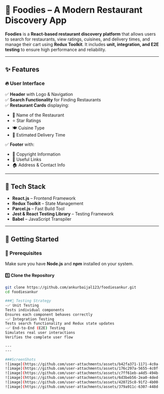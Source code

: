 # 🍔 Foodies – A Modern Restaurant Discovery App  

**Foodies** is a **React-based restaurant discovery platform** that allows users to search for restaurants, view ratings, cuisines, and delivery times, and manage their cart using **Redux Toolkit**. It includes **unit, integration, and E2E testing** to ensure high performance and reliability.  

---

## ✨ Features  

### 🔥 User Interface  
✅ **Header** with Logo & Navigation  
✅ **Search Functionality** for Finding Restaurants  
✅ **Restaurant Cards** displaying:  
   - 🏪 Name of the Restaurant  
   - ⭐ Star Ratings  
   - 🍽️ Cuisine Type  
   - 🚴 Estimated Delivery Time  

✅ **Footer** with:  
   - 📜 Copyright Information  
   - 🔗 Useful Links  
   - 🏠 Address & Contact Info  

---

## 🔧 Tech Stack  

- **React.js** – Frontend Framework  
- **Redux Toolkit** – State Management  
- **Parcel.js** – Fast Build Tool  
- **Jest & React Testing Library** – Testing Framework  
- **Babel** – JavaScript Transpiler  

---

## 🚀 Getting Started  

### 📌 Prerequisites  
Make sure you have **Node.js** and **npm** installed on your system.  

#### 1️⃣ Clone the Repository  
```sh
git clone https://github.com/ankurbaijal123/foodiesankur.git
cd foodiesankur

###🧪 Testing Strategy
-✅ Unit Testing
Tests individual components
Ensures each component behaves correctly
-✅ Integration Testing
Tests search functionality and Redux state updates
-✅ End-to-End (E2E) Testing
Simulates real user interactions
Verifies the complete user flow

---
---

###ScreenShots
![image](https://github.com/user-attachments/assets/b42fa371-1171-4c0a-a008-36c40394cf6c)
![image](https://github.com/user-attachments/assets/176c297a-5655-4c0f-88e5-60a69a170aac)
![image](https://github.com/user-attachments/assets/c7ff61eb-a4d5-494b-a6b3-ed913bd1287a)
![image](https://github.com/user-attachments/assets/6d3beb56-2ea0-4ded-90a9-e21a8b352d7d)
![image](https://github.com/user-attachments/assets/420725c8-91f2-4b00-abae-461ad94bfde4)
![image](https://github.com/user-attachments/assets/379a911c-6307-448d-9516-84569bc205ef)



